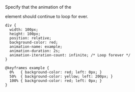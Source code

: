 Specify that the animation of the <div> element should continue to loop for ever.

    div {
      width: 100px;
      height: 100px;
      position: relative;
      background-color: red;
      animation-name: example;
      animation-duration: 2s;
      animation-iteration-count: infinite; /* Loop forever */
    }
    
    @keyframes example {
      0%   { background-color: red; left: 0px; }
      50%  { background-color: yellow; left: 200px; }
      100% { background-color: red; left: 0px; }
    }
